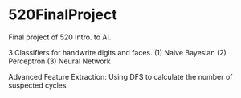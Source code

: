 # 520FinalProject
Final project of 520 Intro. to AI. 

3 Classifiers for handwrite digits and faces.
(1) Naive Bayesian
(2) Perceptron
(3) Neural Network 

Advanced Feature Extraction:
Using DFS to calculate the number of suspected cycles
